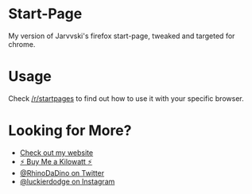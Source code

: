 # Start-Page
My version of Jarvvski's firefox start-page, tweaked and targeted for chrome.

# Usage
Check [/r/startpages](https://www.reddit.com/r/startpages/) to find out how to use it with your specific browser.

# Looking for More?

* [Check out my website](https://www.rlewis.io)
* [:zap: Buy Me a Kilowatt :zap:](https://www.buymeacoffee.com/aVc18KuLq)
* [@RhinoDaDino on Twitter](https://twitter.com/RhinoDaDino)
* [@luckierdodge on Instagram](https://www.instagram.com/luckierdodge/)


